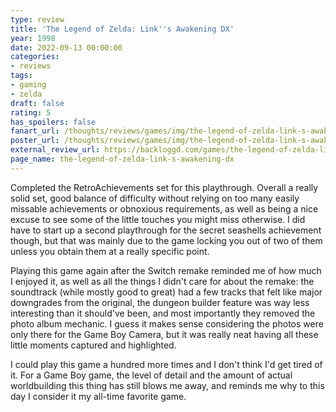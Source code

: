 ```yaml
---
type: review
title: 'The Legend of Zelda: Link''s Awakening DX'
year: 1998
date: 2022-09-13 00:00:00
categories:
- reviews
tags:
- gaming
- zelda
draft: false
rating: 5
has_spoilers: false
fanart_url: /thoughts/reviews/games/img/the-legend-of-zelda-link-s-awakening-dx_fanart.png
poster_url: /thoughts/reviews/games/img/the-legend-of-zelda-link-s-awakening-dx_poster.png
external_review_url: https://backloggd.com/games/the-legend-of-zelda-link-s-awakening-dx/
page_name: the-legend-of-zelda-link-s-awakening-dx
---
```


Completed the RetroAchievements set for this playthrough. Overall a really solid set, good balance of difficulty without relying on too many easily missable achievements or obnoxious requirements, as well as being a nice excuse to see some of the little touches you might miss otherwise. I did have to start up a second playthrough for the secret seashells achievement though, but that was mainly due to the game locking you out of two of them unless you obtain them at a really specific point.

Playing this game again after the Switch remake reminded me of how much I enjoyed it, as well as all the things I didn't care for about the remake: the soundtrack (while mostly good to great) had a few tracks that felt like major downgrades from the original, the dungeon builder feature was way less interesting than it should've been, and most importantly they removed the photo album mechanic. I guess it makes sense considering the photos were only there for the Game Boy Camera, but it was really neat having all these little moments captured and highlighted.

I could play this game a hundred more times and I don't think I'd get tired of it. For a Game Boy game, the level of detail and the amount of actual worldbuilding this thing has still blows me away, and reminds me why to this day I consider it my all-time favorite game.

